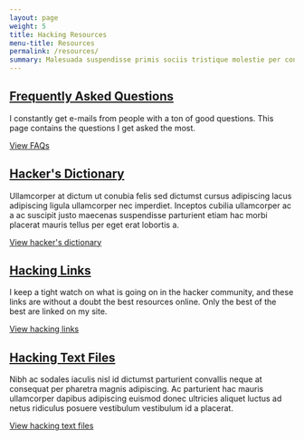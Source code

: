 ```yaml
---
layout: page
weight: 5
title: Hacking Resources
menu-title: Resources
permalink: /resources/
summary: Malesuada suspendisse primis sociis tristique molestie per condimentum ullamcorper eget dictumst aliquet a odio rhoncus tellus duis nisl conubia dis orci mauris vestibulum. A imperdiet dignissim fames parturient mi in scelerisque purus ad imperdiet a et rhoncus scelerisque a facilisi quis integer fames gravida.
---
```

<div class="content-row">

<h2><a href="/faq" title="Frequently Asked Questions">Frequently Asked Questions</a></h2>

<p>I constantly get e-mails from people with a ton of good questions. This page contains the questions I get asked the most.</p>

<a class="pure-button" title="Frequently Asked Questions" href="/faq">View FAQs<i class="fa fa-caret-right"></i></a>

</div>


<div class="content-row">

<h2><a href="/dictionary" title="Hacker's Dictionary">Hacker's Dictionary</a></h2>

<p>Ullamcorper at dictum ut conubia felis sed dictumst cursus adipiscing lacus adipiscing ligula ullamcorper nec imperdiet.  Inceptos cubilia ullamcorper ac a ac suscipit justo maecenas suspendisse parturient etiam hac morbi placerat mauris tellus per eget erat lobortis a.</p>

<a class="pure-button" title="View hacker's dictionary" href="/dictionary">View hacker's dictionary<i class="fa fa-caret-right"></i></a>

</div>


<div class="content-row">

<h2><a href="/links" title="Hacking Links">Hacking Links</a></h2>

<p>I keep a tight watch on what is going on in the hacker community, and these links are without a doubt the best resources online. Only the best of the best are linked on my site.</p>

<a class="pure-button" title="Hacking links" href="/links">View hacking links <i class="fa fa-caret-right"></i></a>

</div>


<div class="content-row">

<h2><a href="/text-files" title="Hacking Text Files">Hacking Text Files</a></h2>

<p>Nibh ac sodales iaculis nisl id dictumst parturient convallis neque at consequat per pharetra magnis adipiscing.  Ac parturient hac mauris ullamcorper dapibus adipiscing euismod donec ultricies aliquet luctus ad netus ridiculus posuere vestibulum vestibulum id a placerat.</p>

<a class="pure-button" title="View hacking text files" href="/text-files">View hacking text files <i class="fa fa-caret-right"></i></a>

</div>
